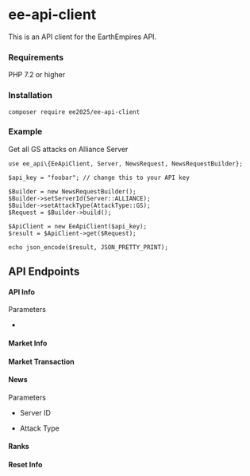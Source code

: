 # ee-api-client

This is an API client for the EarthEmpires API.

### Requirements

PHP 7.2 or higher

### Installation

    composer require ee2025/ee-api-client
    
### Example

Get all GS attacks on Alliance Server

    use ee_api\{EeApiClient, Server, NewsRequest, NewsRequestBuilder};

    $api_key = "foobar"; // change this to your API key

    $Builder = new NewsRequestBuilder();
    $Builder->setServerId(Server::ALLIANCE);
    $Builder->setAttackType(AttackType::GS);
    $Request = $Builder->build();

    $ApiClient = new EeApiClient($api_key);
    $result = $ApiClient->get($Request);

    echo json_encode($result, JSON_PRETTY_PRINT);
    
## API Endpoints

#### API Info

Parameters

* 

#### Market Info

#### Market Transaction

#### News

Parameters

* Server ID

* Attack Type

#### Ranks

#### Reset Info

